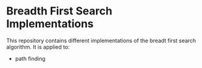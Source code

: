 # Breadth First Search Implementations

This repository contains different implementations of the breadt first search algorithm.
It is applied to:
- path finding
